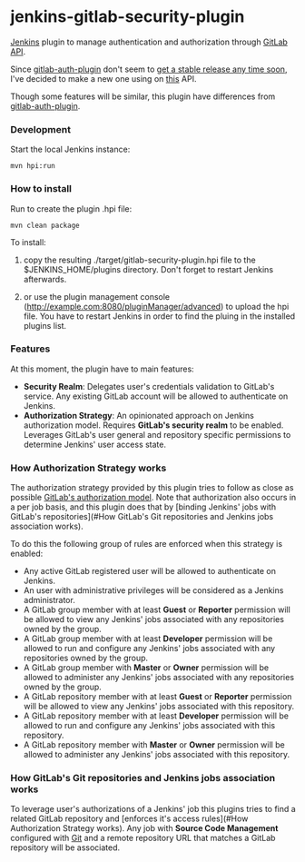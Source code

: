 jenkins-gitlab-security-plugin
==============

[Jenkins](https://jenkins-ci.org/) plugin to manage authentication and authorization through [GitLab API](https://github.com/gitlabhq/gitlabhq/tree/master/doc/api).

Since [gitlab-auth-plugin](https://github.com/enil/gitlab-auth-plugin) don't seem to [get a stable release any time soon](https://github.com/enil/gitlab-auth-plugin/issues/1), I've decided to make a new one using on [this](https://github.com/timols/java-gitlab-api) API.

Though some features will be similar, this plugin have differences from [gitlab-auth-plugin](https://github.com/enil/gitlab-auth-plugin).

### Development

Start the local Jenkins instance:

```shell
mvn hpi:run
```

### How to install

Run to create the plugin .hpi file:

```shell
mvn clean package
```

To install:

1. copy the resulting ./target/gitlab-security-plugin.hpi file to the $JENKINS_HOME/plugins directory. Don't forget to restart Jenkins afterwards.

2. or use the plugin management console (http://example.com:8080/pluginManager/advanced) to upload the hpi file. You have to restart Jenkins in order to find the pluing in the installed plugins list.


### Features

At this moment, the plugin have to main features:

- **Security Realm**: Delegates user's credentials validation to GitLab's service. Any existing GitLab account will be allowed to authenticate on Jenkins.
- **Authorization Strategy**: An opinionated approach on Jenkins authorization model. Requires **GitLab's security realm** to be enabled. Leverages GitLab's user general and repository specific permissions to determine Jenkins' user access state.

### How Authorization Strategy works

The authorization strategy provided by this plugin tries to follow as close as possible [GitLab's authorization model](https://gitlab.com/gitlab-org/gitlab-ce/blob/master/doc/permissions/permissions.md).  Note that authorization also occurs in a per job basis, and this plugin does that by [binding Jenkins' jobs with GitLab's repositories](#How GitLab's Git repositories and Jenkins jobs association works).

To do this the following group of rules are enforced when this strategy is enabled:

* Any active GitLab registered user will be allowed to authenticate on Jenkins.
* An user with administrative privileges will be considered as a Jenkins administrator.
* A GitLab group member with at least **Guest** or **Reporter** permission will be allowed to view any Jenkins' jobs associated with any repositories owned by the group.
* A GitLab group member with at least **Developer** permission will be allowed to run and configure any Jenkins' jobs associated with any repositories owned by the group.
* A GitLab group member with **Master** or **Owner** permission will be allowed to administer any Jenkins' jobs associated with any repositories owned by the group.
* A GitLab repository member with at least **Guest** or **Reporter** permission will be allowed to view any Jenkins' jobs associated with this repository.
* A GitLab repository member with at least **Developer** permission will be allowed to run and configure any Jenkins' jobs associated with this repository.
* A GitLab repository member with **Master** or **Owner** permission will be allowed to administer any Jenkins' jobs associated with this repository.

### How GitLab's Git repositories and Jenkins jobs association works

To leverage user's authorizations of a Jenkins' job this plugins tries to find a related GitLab repository and [enforces it's access rules](#How Authorization Strategy works).
Any job with **Source Code Management** configured with [Git](https://wiki.jenkins-ci.org/display/JENKINS/Git+Plugin) and a remote repository URL that matches a GitLab repository will be associated.
